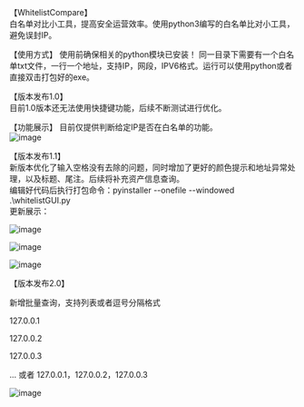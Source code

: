 【WhitelistCompare】  
    白名单对比小工具，提高安全运营效率。使用python3编写的白名单比对小工具，避免误封IP。

【使用方式】
   使用前确保相关的python模块已安装！
   同一目录下需要有一个白名单txt文件，一行一个地址，支持IP，网段，IPV6格式。运行可以使用python或者直接双击打包好的exe。  
  
【版本发布1.0】  
   目前1.0版本还无法使用快捷键功能，后续不断测试进行优化。  

【功能展示】 
    目前仅提供判断给定IP是否在白名单的功能。  
![image](https://github.com/Bluecap666/WhitelistCompare/assets/83532219/d17062c3-3f98-4ee4-9ff3-891ffc80d835)


【版本发布1.1】  
   新版本优化了输入空格没有去除的问题，同时增加了更好的颜色提示和地址异常处理，以及标题、尾注。后续将补充资产信息查询。  
 编辑好代码后执行打包命令：pyinstaller --onefile --windowed .\whitelistGUI.py  
 更新展示：  
 
 ![image](https://github.com/Bluecap666/WhitelistCompare/assets/83532219/0f93a6de-be4a-4069-b067-5bd97768b4d8)  
 
![image](https://github.com/Bluecap666/WhitelistCompare/assets/83532219/7514bd3f-78ff-48b7-b3a2-123c66ae0606)  

![image](https://github.com/Bluecap666/WhitelistCompare/assets/83532219/0e0e661f-6042-4f1d-bcb6-59dd87644964)  

【版本发布2.0】

 新增批量查询，支持列表或者逗号分隔格式
 
 127.0.0.1
 
 127.0.0.2
 
 127.0.0.3
 
 ...
 或者 127.0.0.1，127.0.0.2，127.0.0.3
 
 ![image](https://github.com/Bluecap666/WhitelistCompare/assets/83532219/e09d7ce2-4fc5-4442-92f5-65b476101115)

